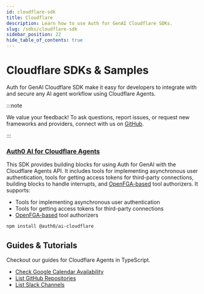 ```yaml
---
id: cloudflare-sdk
title: Cloudflare
description: Learn how to use Auth for GenAI Cloudflare SDKs.
slug: /sdks/cloudflare-sdk
sidebar_position: 22
hide_table_of_contents: true
---
```


# Cloudflare SDKs & Samples

Auth for GenAI Cloudflare SDK make it easy for developers to integrate with and secure any AI agent workflow using Cloudflare Agents.

:::note

We value your feedback! To ask questions, report issues, or request new frameworks and providers, connect with us on [GitHub](https://github.com/auth0/auth-for-genai).

:::

### [Auth0 AI for Cloudflare Agents](https://github.com/auth0-lab/auth0-ai-js/tree/main/packages/ai-cloudflare)

This SDK provides building blocks for using Auth for GenAI with the Cloudflare Agents API. It includes tools for implementing asynchronous user authentication, tools for getting access tokens for third-party connections, building blocks to handle interrupts, and [OpenFGA-based](https://openfga.dev/) tool authorizers. It supports:

- Tools for implementing asynchronous user authentication
- Tools for getting access tokens for third-party connections
- [OpenFGA-based](https://openfga.dev/) tool authorizers

```bash
npm install @auth0/ai-cloudflare
```

<!-- ## Sample applications

- Assistant0 - Coming soon: A Next.js based AI personal assistant that consolidates digital life by dynamically accessing multiple tools to help stay organized and efficient. -->

## Guides & Tutorials

Checkout our guides for Cloudflare Agents in TypeScript.

- [Check Google Calendar Availability](../check-google-calendar-availability)
- [List GitHub Repositories](../list-github-repositories)
- [List Slack Channels](../list-slack-channels)
